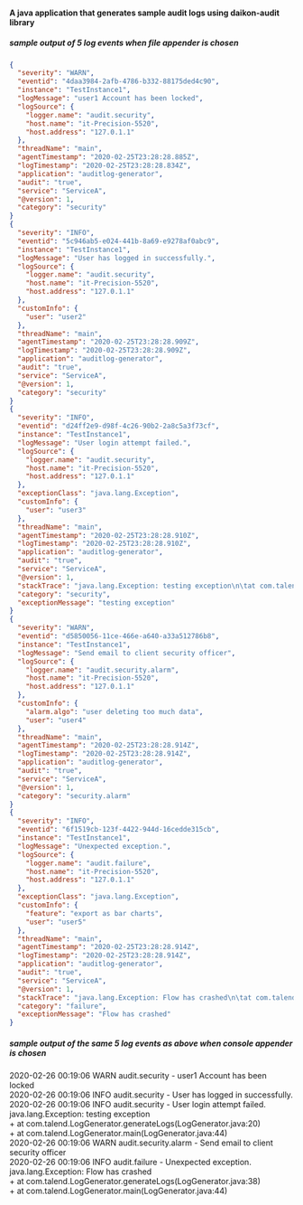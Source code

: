 #### A java application that generates sample audit logs using daikon-audit library

##### sample output of 5 log events when file appender is chosen

```json
{
  "severity": "WARN",
  "eventid": "4daa3984-2afb-4786-b332-88175ded4c90",
  "instance": "TestInstance1",
  "logMessage": "user1 Account has been locked",
  "logSource": {
    "logger.name": "audit.security",
    "host.name": "it-Precision-5520",
    "host.address": "127.0.1.1"
  },
  "threadName": "main",
  "agentTimestamp": "2020-02-25T23:28:28.885Z",
  "logTimestamp": "2020-02-25T23:28:28.834Z",
  "application": "auditlog-generator",
  "audit": "true",
  "service": "ServiceA",
  "@version": 1,
  "category": "security"
}
{
  "severity": "INFO",
  "eventid": "5c946ab5-e024-441b-8a69-e9278af0abc9",
  "instance": "TestInstance1",
  "logMessage": "User has logged in successfully.",
  "logSource": {
    "logger.name": "audit.security",
    "host.name": "it-Precision-5520",
    "host.address": "127.0.1.1"
  },
  "customInfo": {
    "user": "user2"
  },
  "threadName": "main",
  "agentTimestamp": "2020-02-25T23:28:28.909Z",
  "logTimestamp": "2020-02-25T23:28:28.909Z",
  "application": "auditlog-generator",
  "audit": "true",
  "service": "ServiceA",
  "@version": 1,
  "category": "security"
}
{
  "severity": "INFO",
  "eventid": "d24ff2e9-d98f-4c26-90b2-2a8c5a3f73cf",
  "instance": "TestInstance1",
  "logMessage": "User login attempt failed.",
  "logSource": {
    "logger.name": "audit.security",
    "host.name": "it-Precision-5520",
    "host.address": "127.0.1.1"
  },
  "exceptionClass": "java.lang.Exception",
  "customInfo": {
    "user": "user3"
  },
  "threadName": "main",
  "agentTimestamp": "2020-02-25T23:28:28.910Z",
  "logTimestamp": "2020-02-25T23:28:28.910Z",
  "application": "auditlog-generator",
  "audit": "true",
  "service": "ServiceA",
  "@version": 1,
  "stackTrace": "java.lang.Exception: testing exception\n\tat com.talend.LogGenerator.generateLogs(LogGenerator.java:20)\n\tat com.talend.LogGenerator.main(LogGenerator.java:44)\n",
  "category": "security",
  "exceptionMessage": "testing exception"
}
{
  "severity": "WARN",
  "eventid": "d5850056-11ce-466e-a640-a33a512786b8",
  "instance": "TestInstance1",
  "logMessage": "Send email to client security officer",
  "logSource": {
    "logger.name": "audit.security.alarm",
    "host.name": "it-Precision-5520",
    "host.address": "127.0.1.1"
  },
  "customInfo": {
    "alarm.algo": "user deleting too much data",
    "user": "user4"
  },
  "threadName": "main",
  "agentTimestamp": "2020-02-25T23:28:28.914Z",
  "logTimestamp": "2020-02-25T23:28:28.914Z",
  "application": "auditlog-generator",
  "audit": "true",
  "service": "ServiceA",
  "@version": 1,
  "category": "security.alarm"
}
{
  "severity": "INFO",
  "eventid": "6f1519cb-123f-4422-944d-16cedde315cb",
  "instance": "TestInstance1",
  "logMessage": "Unexpected exception.",
  "logSource": {
    "logger.name": "audit.failure",
    "host.name": "it-Precision-5520",
    "host.address": "127.0.1.1"
  },
  "exceptionClass": "java.lang.Exception",
  "customInfo": {
    "feature": "export as bar charts",
    "user": "user5"
  },
  "threadName": "main",
  "agentTimestamp": "2020-02-25T23:28:28.914Z",
  "logTimestamp": "2020-02-25T23:28:28.914Z",
  "application": "auditlog-generator",
  "audit": "true",
  "service": "ServiceA",
  "@version": 1,
  "stackTrace": "java.lang.Exception: Flow has crashed\n\tat com.talend.LogGenerator.generateLogs(LogGenerator.java:38)\n\tat com.talend.LogGenerator.main(LogGenerator.java:44)\n",
  "category": "failure",
  "exceptionMessage": "Flow has crashed"
}
```

##### sample output of the same 5 log events as above when console appender is chosen
2020-02-26 00:19:06 WARN  audit.security - user1 Account has been locked  
2020-02-26 00:19:06 INFO  audit.security - User has logged in successfully.  
2020-02-26 00:19:06 INFO  audit.security - User login attempt failed.  
java.lang.Exception: testing exception  
    + at com.talend.LogGenerator.generateLogs(LogGenerator.java:20)  
    + at com.talend.LogGenerator.main(LogGenerator.java:44)  
2020-02-26 00:19:06 WARN  audit.security.alarm - Send email to client security officer  
2020-02-26 00:19:06 INFO  audit.failure - Unexpected exception.  
java.lang.Exception: Flow has crashed  
    + at com.talend.LogGenerator.generateLogs(LogGenerator.java:38)  
    + at com.talend.LogGenerator.main(LogGenerator.java:44)  
